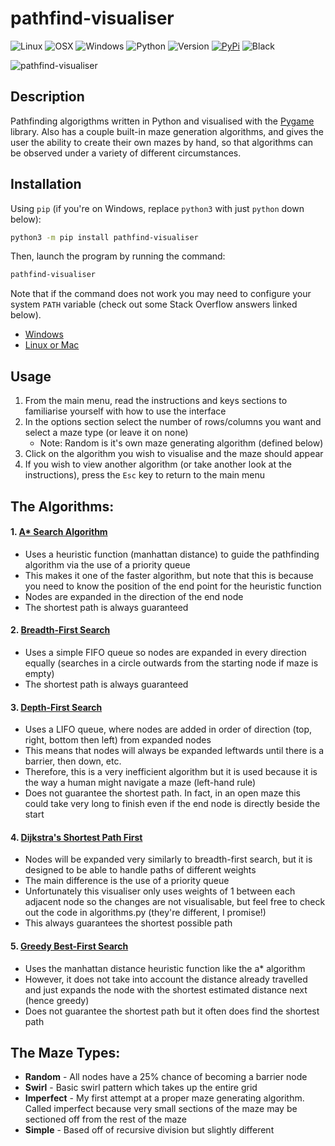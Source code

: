 # pathfind-visualiser

![Linux](https://img.shields.io/badge/-Linux-grey?logo=linux)
![OSX](https://img.shields.io/badge/-OSX-black?logo=apple)
![Windows](https://img.shields.io/badge/-Windows-blue?logo=windows)
![Python](https://img.shields.io/badge/Python-v3.9%5E-green?logo=python)
![Version](https://img.shields.io/github/v/tag/rolv-apneseth/ps-typer?label=version)
[![PyPi](https://img.shields.io/pypi/v/pathfind-visualiser?label=pypi)](https://pypi.org/project/pathfind-visualiser/)
![Black](https://img.shields.io/badge/code%20style-black-000000.svg)

![pathfind-visualiser](https://user-images.githubusercontent.com/69486699/161395210-d3d26e3b-7921-4e86-9b2d-54b6478688bd.png)

## Description

Pathfinding algorigthms written in Python and visualised with the [Pygame](https://pypi.org/project/pygame/) library. Also has a couple built-in maze generation algorithms, and gives the user the ability to create their own mazes by hand, so that algorithms can be observed under a variety of different circumstances.

## Installation

Using `pip` (if you're on Windows, replace `python3` with just `python` down below):

```bash
python3 -m pip install pathfind-visualiser
```

Then, launch the program by running the command:

```bash
pathfind-visualiser
```

Note that if the command does not work you may need to configure your system `PATH` variable (check out some Stack Overflow answers linked below).

-   [Windows](https://stackoverflow.com/a/36160069/14316282)
-   [Linux or Mac](https://stackoverflow.com/a/62823029/14316282)

## Usage

1. From the main menu, read the instructions and keys sections to familiarise yourself with how to use the interface
2. In the options section select the number of rows/columns you want and select a maze type (or leave it on none)
    - Note: Random is it's own maze generating algorithm (defined below)
3. Click on the algorithm you wish to visualise and the maze should appear
4. If you wish to view another algorithm (or take another look at the instructions), press the `Esc` key to return to the main menu

## The Algorithms:

#### 1. [A\* Search Algorithm](https://en.wikipedia.org/wiki/A*_search_algorithm)

-   Uses a heuristic function (manhattan distance) to guide the pathfinding algorithm via the use of a priority queue
-   This makes it one of the faster algorithm, but note that this is because you need to know the position of the end point for the heuristic function
-   Nodes are expanded in the direction of the end node
-   The shortest path is always guaranteed

#### 2. [Breadth-First Search](https://en.wikipedia.org/wiki/Breadth-first_search)

-   Uses a simple FIFO queue so nodes are expanded in every direction equally (searches in a circle outwards from the starting node if maze is empty)
-   The shortest path is always guaranteed

#### 3. [Depth-First Search](https://en.wikipedia.org/wiki/Depth-first_search)

-   Uses a LIFO queue, where nodes are added in order of direction (top, right, bottom then left) from expanded nodes
-   This means that nodes will always be expanded leftwards until there is a barrier, then down, etc.
-   Therefore, this is a very inefficient algorithm but it is used because it is the way a human might navigate a maze (left-hand rule)
-   Does not guarantee the shortest path. In fact, in an open maze this could take very long to finish even if the end node is directly beside the start

#### 4. [Dijkstra's Shortest Path First](https://en.wikipedia.org/wiki/Dijkstra%27s_algorithm)

-   Nodes will be expanded very similarly to breadth-first search, but it is designed to be able to handle paths of different weights
-   The main difference is the use of a priority queue
-   Unfortunately this visualiser only uses weights of 1 between each adjacent node so the changes are not visualisable, but feel free to check out the code in algorithms.py (they're different, I promise!)
-   This always guarantees the shortest possible path

#### 5. [Greedy Best-First Search](http://web.pdx.edu/~arhodes/ai6.pdf)

-   Uses the manhattan distance heuristic function like the a\* algorithm
-   However, it does not take into account the distance already travelled and just expands the node with the shortest estimated distance next (hence greedy)
-   Does not guarantee the shortest path but it often does find the shortest path

## The Maze Types:

-   **Random** - All nodes have a 25% chance of becoming a barrier node
-   **Swirl** - Basic swirl pattern which takes up the entire grid
-   **Imperfect** - My first attempt at a proper maze generating algorithm. Called imperfect because very small sections of the maze may be sectioned off from the rest of the maze
-   **Simple** - Based off of recursive division but slightly different
